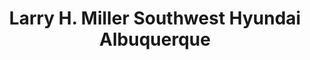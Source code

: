 ---
title: "Larry H. Miller Southwest Hyundai Albuquerque"
url: /albuquerque/larry-h-miller-southwest-hyundai-albuquerque/
shop: car
---